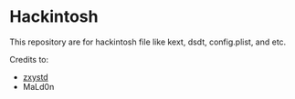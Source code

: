 # Hackintosh

This repository are for hackintosh file like kext, dsdt, config.plist, and etc.

Credits to: 
- <a href='https://github.com/zxystd/'> zxystd </a>
- MaLd0n
